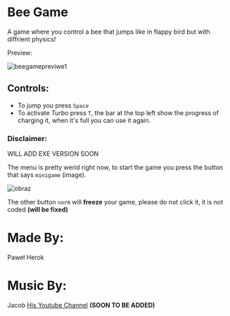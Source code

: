 # Bee Game

A game where you control a bee that jumps like in flappy bird but with diffrient physics!

Preview:

![beegamepreviwe1](https://github.com/P48L0-P1C4550/Bee_Game/assets/153947696/e345341f-38b8-498e-aee5-62fb64dac1d3)

## Controls:

- To jump you press `Space`
- To activate _Turbo_ press `T`, the bar at the top left show the progress of charging it, when it's full you can use it again.

### Disclaimer:
WILL ADD EXE VERSION SOON

The menu is pretty werid right now, to start the game you press the button that says `minigame` (image).

![obraz](https://github.com/P48L0-P1C4550/Bee_Game/assets/153947696/0be3e73c-5177-4df9-bac0-abf177ba6f83)

The other button `norm` will **freeze** your game, please do not click it, it is not coded **(will be fixed)**

# Made By:

Paweł Herok

# Music By:

Jacob [His Youtube Channel](https://www.google.com) **(SOON TO BE ADDED)**
